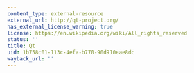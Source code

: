 ```yaml
---
content_type: external-resource
external_url: http://qt-project.org/
has_external_license_warning: true
license: https://en.wikipedia.org/wiki/All_rights_reserved
status: ''
title: Qt
uid: 1b758c01-113c-4efa-b770-90d910eae8dc
wayback_url: ''
---
```

